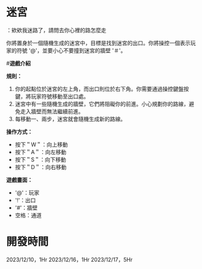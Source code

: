 # **迷宮**
：欸欸我迷路了，請問去你心裡的路怎麼走

你將置身於一個隨機生成的迷宮中，目標是找到迷宮的出口。你將操控一個表示玩家的符號 '@'，並要小心不要撞到迷宮的牆壁 '＃'。

#**遊戲介紹**

**規則：**
1. 你的起點位於迷宮的左上角，而出口則位於右下角。你需要通過操控鍵盤按鍵，將玩家符號移動至出口處。
2. 迷宮中有一些隨機生成的牆壁，它們將阻礙你的前進。小心規劃你的路線，避免走入牆壁而無法繼續前進。
3. 每移動一、兩步，迷宮就會隨機生成新的路線。

**操作方式：**
- 按下＂W＂：向上移動
- 按下＂A＂：向左移動
- 按下＂S＂：向下移動
- 按下＂D＂：向右移動

**遊戲畫面：**
- '@'：玩家
- '!'：出口
- '#'：牆壁
- 空格：通道

# **開發時間**
 2023/12/10，1Hr
 2023/12/16，1Hr
 2023/12/17，5Hr
 
